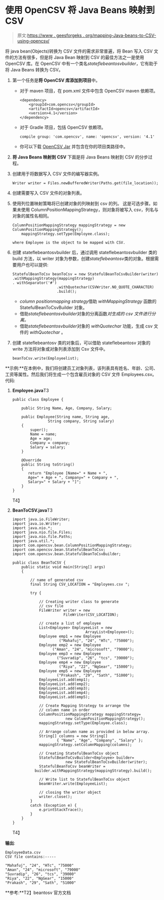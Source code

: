 # 使用 OpenCSV 将 Java Beans 映射到 CSV

> 原文:[https://www . geesforgeks . org/mapping-Java-beans-to-CSV-using-opencsv/](https://www.geeksforgeeks.org/mapping-java-beans-to-csv-using-opencsv/)

将 java bean(Objects)转换为 CSV 文件的需求非常普遍，将 Bean 写入 CSV 文件的方法有很多，但是将 Java Bean 映射到 CSV 的最佳方法之一是使用 OpenCSV 库。在 OpenCSV 中有一个类名*stateflebeantosvbuilder*，它有助于将 Java Beans 转换为 CSV。

1.  第一个任务是**将 OpenCSV 库添加到项目**中。
    *   对于 maven 项目，在 pom.xml 文件中包含 OpenCSV maven 依赖项。

        ```
        <dependency>
            <groupId>com.opencsv</groupId>
            <artifactId>opencsv</artifactId>
            <version>4.1</version>
        </dependency>
        ```

    *   对于 Gradle 项目，包括 OpenCSV 依赖项。

        ```
        compile group: 'com.opencsv', name: 'opencsv', version: '4.1'
        ```

    *   你可以下载 [OpenCSV Jar](https://sourceforge.net/projects/opencsv/files/opencsv/) 并包含在你的项目类路径中。
2.  **将 Java Beans 映射到 CSV**
    下面是将 Java Beans 映射到 CSV 的分步过程。

1.  创建用于将数据写入 CSV 文件的编写器实例。

    ```
    Writer writer = Files.newBufferedWriter(Paths.get(file_location));
    ```

2.  创建需要写入 CSV 文件的对象列表。
3.  使用列位置映射策略将已创建对象的列映射到 csv 的列。
    这是可选步骤。如果未使用 ColumnPositionMappingStrategy，则对象将被写入 csv，列名与对象的属性名相同。

    ```
    ColumnPositionMappingStrategy mappingStrategy = new ColumnPositionMappingStrategy();
        mappingStrategy.setType(Employee.class);

    where Employee is the object to be mapped with CSV.

    ```

4.  创建 stateflebeantosvbuilder 后，通过调用 stateflebeantosvbuilder 类的 build 方法，以 writer 对象为参数，创建*stateflebeantosv*类的对象。根据需要用户也可以提供:

    ```
    StatefulBeanToCsv beanToCsv = new StatefulBeanToCsvBuilder(writer)
    .withMappingStrategy(mappingStrategy)
    . withSeparator('#')
                        .withQuotechar(CSVWriter.NO_QUOTE_CHARACTER)
                        .build();

    ```

    *   *column positionmapping strategy*借助 *withMappingStrategy* 函数的 StatefulBeanToCsvBuilder 对象。
    *   借助*stateflebeantosvbuilder*对象的分离函数*对生成的 csv 文件进行分离。*
    *   借助*stateflebeantosvbuilder*对象的 *withQuotechar* 功能，生成 csv 文件的 *withQuotechar* 。
5.  创建 stateflebeantosv 类的对象后，可以借助 stateflebeantosv 对象的 write 方法将对象或对象列表添加到 Csv 文件中。

    ```
    beanToCsv.write(Employeelist);

    ```

**示例:**在本例中，我们将创建员工对象列表，该列表具有姓名、年龄、公司、工资等属性。然后我们将生成一个包含雇员对象的 CSV 文件 Employees.csv。
代码:

1.  **Employee.java**T3

    ```
    public class Employee {

        public String Name, Age, Company, Salary;

        public Employee(String name, String age, 
                    String company, String salary)
        {
            super();
            Name = name;
            Age = age;
            Company = company;
            Salary = salary;
        }

        @Override
        public String toString()
        {
           return "Employee [Name=" + Name + ", 
           Age=" + Age + ", Company=" + Company + ", 
           Salary=" + Salary + "]";
        }
    }
    ```

    T4】
2.  **BeanToCSV.java**T3

    ```
    import java.io.FileWriter;
    import java.io.Writer;
    import java.nio.*;
    import java.nio.file.Files;
    import java.nio.file.Paths;
    import java.util.*;
    import com.opencsv.bean.ColumnPositionMappingStrategy;
    import com.opencsv.bean.StatefulBeanToCsv;
    import com.opencsv.bean.StatefulBeanToCsvBuilder;

    public class BeanToCSV {
        public static void main(String[] args)
        {

            // name of generated csv
            final String CSV_LOCATION = "Employees.csv ";

            try {

                // Creating writer class to generate
                // csv file
                FileWriter writer = new 
                           FileWriter(CSV_LOCATION);

                // create a list of employee
                List<Employee> EmployeeList = new 
                                     ArrayList<Employee>();
                Employee emp1 = new Employee
                         ("Mahafuj", "24", "HTc", "75000");
                Employee emp2 = new Employee
                      ("Aman", "24", "microsoft", "79000");
                Employee emp3 = new Employee
                        ("Suvradip", "26", "tcs", "39000");
                Employee emp4 = new Employee
                         ("Riya", "22", "NgGear", "15000");
                Employee emp5 = new Employee
                        ("Prakash", "29", "Sath", "51000");
                EmployeeList.add(emp1);
                EmployeeList.add(emp2);
                EmployeeList.add(emp3);
                EmployeeList.add(emp4);
                EmployeeList.add(emp5);

                // Create Mapping Strategy to arrange the 
                // column name in order
                ColumnPositionMappingStrategy mappingStrategy=
                            new ColumnPositionMappingStrategy();
                mappingStrategy.setType(Employee.class);

                // Arrange column name as provided in below array.
                String[] columns = new String[] 
                        { "Name", "Age", "Company", "Salary" };
                mappingStrategy.setColumnMapping(columns);

                // Creating StatefulBeanToCsv object
                StatefulBeanToCsvBuilder<Employee> builder=
                            new StatefulBeanToCsvBuilder(writer);
                StatefulBeanToCsv beanWriter = 
              builder.withMappingStrategy(mappingStrategy).build();

                // Write list to StatefulBeanToCsv object
                beanWriter.write(EmployeeList);

                // closing the writer object
                writer.close();
            }
            catch (Exception e) {
                e.printStackTrace();
            }
        }
    }
    ```

    T4】

**输出**:

```
EmployeeData.csv
CSV file contains:-----

"Mahafuj", "24", "HTc", "75000"
"Aman", "24", "microsoft", "79000"
"Suvradip", "26", "tcs", "39000"
"Riya", "22", "NgGear", "15000"
"Prakash", "29", "Sath", "51000"

```

**参考:**T2】beantosv 官方文档